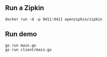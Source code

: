## Run a Zipkin

    docker run -d -p 9411:9411 openzipkin/zipkin

## Run demo

    go run main.go
    go run client/main.go